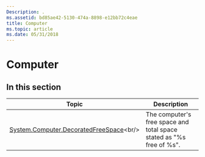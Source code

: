 ```yaml
---
Description: .
ms.assetid: bd85ae42-5130-474a-8898-e12bb72c4eae
title: Computer
ms.topic: article
ms.date: 05/31/2018
---
```


# Computer

## In this section



| Topic                                                                                                | Description                                                                     |
|------------------------------------------------------------------------------------------------------|---------------------------------------------------------------------------------|
| [System.Computer.DecoratedFreeSpace](https://msdn.microsoft.com/library/Bb787749(v=VS.85).aspx)<br/> | The computer's free space and total space stated as "%s free of %s".<br/> |



 

 

 




